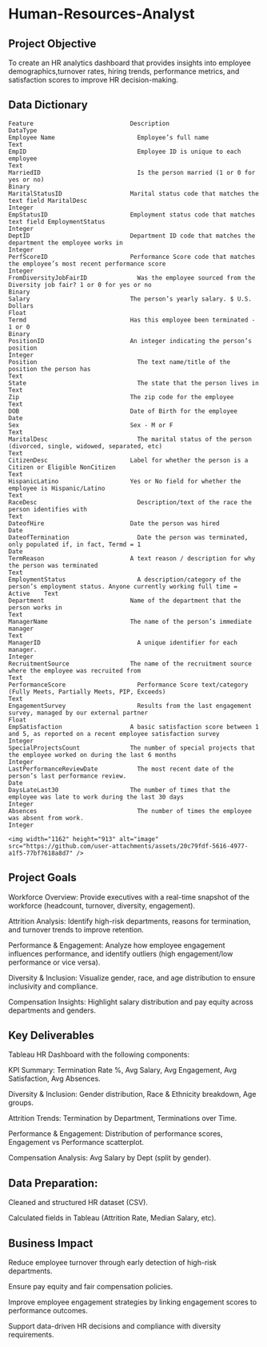 # Human-Resources-Analyst

## Project Objective
To create an HR analytics dashboard that provides insights into employee demographics,turnover rates, hiring trends, performance metrics, and satisfaction scores to improve HR
decision-making.

## Data Dictionary
```
Feature               	          Description       	                                                                                 DataType
Employee Name	                    Employee’s full name	                                                                                Text
EmpID               	            Employee ID is unique to each employee	                                                              Text
MarriedID	                        Is the person married (1 or 0 for yes or no)	                                                       Binary
MaritalStatusID	                  Marital status code that matches the text field MaritalDesc	                                         Integer
EmpStatusID	                      Employment status code that matches text field EmploymentStatus	                                     Integer
DeptID	                          Department ID code that matches the department the employee works in                                 Integer
PerfScoreID	                      Performance Score code that matches the employee’s most recent performance score	                   Integer
FromDiversityJobFairID          	Was the employee sourced from the Diversity job fair? 1 or 0 for yes or no	                         Binary
Salary	                          The person’s yearly salary. $ U.S. Dollars	                                                          Float
Termd                     	      Has this employee been terminated - 1 or 0	                                                          Binary
PositionID                	      An integer indicating the person’s position	                                                          Integer
Position	                        The text name/title of the position the person has	                                                   Text
State	                            The state that the person lives in	                                                                   Text
Zip	                              The zip code for the employee                                                                        	 Text
DOB	                              Date of Birth for the employee	                                                                       Date
Sex	                              Sex - M or F	                                                                                         Text
MaritalDesc                     	The marital status of the person (divorced, single, widowed, separated, etc)	                         Text
CitizenDesc	                      Label for whether the person is a Citizen or Eligible NonCitizen	                                     Text
HispanicLatino	                  Yes or No field for whether the employee is Hispanic/Latino	                                           Text
RaceDesc	                        Description/text of the race the person identifies with	                                               Text
DateofHire	                      Date the person was hired	                                                                             Date
DateofTermination	                Date the person was terminated, only populated if, in fact, Termd = 1	                                 Date
TermReason	                      A text reason / description for why the person was terminated	                                         Text
EmploymentStatus	                A description/category of the person’s employment status. Anyone currently working full time = Active	 Text
Department	                      Name of the department that the person works in	                                                       Text
ManagerName	                      The name of the person’s immediate manager	                                                           Text
ManagerID                    	    A unique identifier for each manager.	                                                                 Integer
RecruitmentSource              	  The name of the recruitment source where the employee was recruited from	                             Text
PerformanceScore            	    Performance Score text/category (Fully Meets, Partially Meets, PIP, Exceeds)	                         Text
EngagementSurvey	                Results from the last engagement survey, managed by our external partner	                             Float
EmpSatisfaction	                  A basic satisfaction score between 1 and 5, as reported on a recent employee satisfaction survey	     Integer
SpecialProjectsCount           	  The number of special projects that the employee worked on during the last 6 months                  	 Integer
LastPerformanceReviewDate	        The most recent date of the person’s last performance review.	                                         Date
DaysLateLast30	                  The number of times that the employee was late to work during the last 30 days	                       Integer
Absences	                        The number of times the employee was absent from work.	                                               Integer

<img width="1162" height="913" alt="image" src="https://github.com/user-attachments/assets/20c79fdf-5616-4977-a1f5-77bf7618a8d7" />

```
## Project Goals

Workforce Overview: Provide executives with a real-time snapshot of the workforce (headcount, turnover, diversity, engagement).

Attrition Analysis: Identify high-risk departments, reasons for termination, and turnover trends to improve retention.

Performance & Engagement: Analyze how employee engagement influences performance, and identify outliers (high engagement/low performance or vice versa).

Diversity & Inclusion: Visualize gender, race, and age distribution to ensure inclusivity and compliance.

Compensation Insights: Highlight salary distribution and pay equity across departments and genders.

## Key Deliverables

Tableau HR Dashboard with the following components:

KPI Summary: Termination Rate %, Avg Salary, Avg Engagement, Avg Satisfaction, Avg Absences.

Diversity & Inclusion: Gender distribution, Race & Ethnicity breakdown, Age groups.

Attrition Trends: Termination by Department, Terminations over Time.

Performance & Engagement: Distribution of performance scores, Engagement vs Performance scatterplot.

Compensation Analysis: Avg Salary by Dept (split by gender).

## Data Preparation:

Cleaned and structured HR dataset (CSV).

Calculated fields in Tableau (Attrition Rate, Median Salary, etc).


## Business Impact

Reduce employee turnover through early detection of high-risk departments.

Ensure pay equity and fair compensation policies.

Improve employee engagement strategies by linking engagement scores to performance outcomes.

Support data-driven HR decisions and compliance with diversity requirements.
